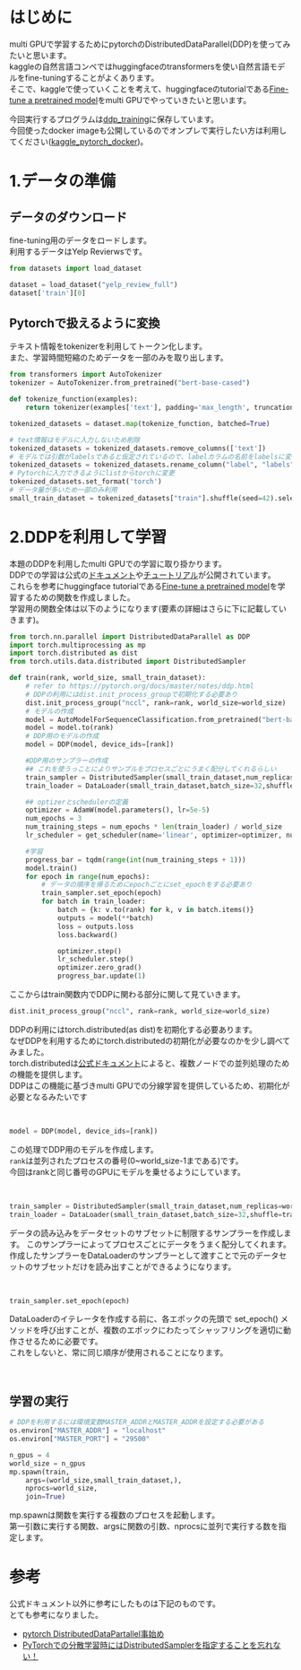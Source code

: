 # はじめに
multi GPUで学習するためにpytorchのDistributedDataParallel(DDP)を使ってみたいと思います。  
kaggleの自然言語コンペではhuggingfaceのtransformersを使い自然言語モデルをfine-tuningすることがよくあります。  
そこで、kaggleで使っていくことを考えて、huggingfaceのtutorialである[Fine-tune a pretrained model](https://huggingface.co/docs/transformers/training)をmulti GPUでやっていきたいと思います。

今回実行するプログラムは[ddp_training](https://github.com/oriki101/ddp_training)に保存しています。  
今回使ったdocker imageも公開しているのでオンプレで実行したい方は利用してください([kaggle_pytorch_docker](https://github.com/oriki101/kaggle_pytorch_docker))。

# 1.データの準備
## データのダウンロード
fine-tuning用のデータをロードします。    
利用するデータはYelp Revierwsです。

```python
from datasets import load_dataset

dataset = load_dataset("yelp_review_full")
dataset['train'][0]
```

## Pytorchで扱えるように変換
テキスト情報をtokenizerを利用してトークン化します。  
また、学習時間短縮のためデータを一部のみを取り出します。
```python
from transformers import AutoTokenizer
tokenizer = AutoTokenizer.from_pretrained("bert-base-cased")

def tokenize_function(examples):
    return tokenizer(examples['text'], padding='max_length', truncation=True)

tokenized_datasets = dataset.map(tokenize_function, batched=True)

# text情報はモデルに入力しないため削除
tokenized_datasets = tokenized_datasets.remove_columns(['text'])
# モデルでは引数がlabelsであると仮定されているので、labelカラムの名前をlabelsに変更
tokenized_datasets = tokenized_datasets.rename_column("label", "labels")
# Pytorchに入力できるようにlistからtorchに変更
tokenized_datasets.set_format('torch')
# データ量が多いため一部のみ利用
small_train_dataset = tokenized_datasets["train"].shuffle(seed=42).select(range(5000))
```

# 2.DDPを利用して学習
本題のDDPを利用したmulti GPUでの学習に取り掛かります。  
DDPでの学習は公式の[ドキュメント](https://pytorch.org/docs/master/notes/ddp.html)や[チュートリアル](https://pytorch.org/tutorials/intermediate/ddp_tutorial.html)が公開されています。  
これらを参考にhuggingface tutorialである[Fine-tune a pretrained model](https://huggingface.co/docs/transformers/training)を学習するための関数を作成しました。    
学習用の関数全体は以下のようになります(要素の詳細はさらに下に記載していきます)。  
```python
from torch.nn.parallel import DistributedDataParallel as DDP
import torch.multiprocessing as mp
import torch.distributed as dist
from torch.utils.data.distributed import DistributedSampler

def train(rank, world_size, small_train_dataset):
    # refer to https://pytorch.org/docs/master/notes/ddp.html
    # DDPの利用にはdist.init_process_groupで初期化する必要あり
    dist.init_process_group("nccl", rank=rank, world_size=world_size)
    # モデルの作成
    model = AutoModelForSequenceClassification.from_pretrained("bert-base-cased", num_labels=5)
    model = model.to(rank)
    # DDP用のモデルの作成
    model = DDP(model, device_ids=[rank])

    #DDP用のサンプラーの作成
    ## これを使うっことによりサンプルをプロセスごとにうまく配分してくれるらしい
    train_sampler = DistributedSampler(small_train_dataset,num_replicas=world_size,rank=rank,shuffle=True)
    train_loader = DataLoader(small_train_dataset,batch_size=32,shuffle=train_sampler is None,pin_memory=True,sampler=train_sampler)

    ## optizerとschedulerの定義
    optimizer = AdamW(model.parameters(), lr=5e-5)
    num_epochs = 3
    num_training_steps = num_epochs * len(train_loader) / world_size
    lr_scheduler = get_scheduler(name='linear', optimizer=optimizer, num_warmup_steps=0, num_training_steps=num_training_steps)

    #学習
    progress_bar = tqdm(range(int(num_training_steps + 1)))
    model.train()
    for epoch in range(num_epochs):
        # データの順序を帰るためにepochごとにset_epochをする必要あり
        train_sampler.set_epoch(epoch)
        for batch in train_loader:
            batch = {k: v.to(rank) for k, v in batch.items()}
            outputs = model(**batch)
            loss = outputs.loss
            loss.backward()

            optimizer.step()
            lr_scheduler.step()
            optimizer.zero_grad()
            progress_bar.update(1)
```
ここからはtrain関数内でDDPに関わる部分に関して見ていきます。

```python
dist.init_process_group("nccl", rank=rank, world_size=world_size)
```
DDPの利用にはtorch.distributed(as dist)を初期化する必要あります。  
なぜDDPを利用するためにtorch.distributedの初期化が必要なのかを少し調べてみました。  
torch.distributedは[公式ドキュメント](torch.distributedはpytorchで並列処理するのに利用されるもので)によると、複数ノードでの並列処理のための機能を提供します。  
DDPはこの機能に基づきmulti GPUでの分線学習を提供しているため、初期化が必要となるみたいです

<br>

```python
model = DDP(model, device_ids=[rank])
```
この処理でDDP用のモデルを作成します。  
`rank`は並列されたプロセスの番号(0~world_size-1まである)です。  
今回はrankと同じ番号のGPUにモデルを乗せるようにしています。

<br>

```python
train_sampler = DistributedSampler(small_train_dataset,num_replicas=world_size,rank=rank,shuffle=True)
train_loader = DataLoader(small_train_dataset,batch_size=32,shuffle=train_sampler is None,pin_memory=True,sampler=train_sampler)
```
データの読み込みをデータセットのサブセットに制限するサンプラーを作成します。
このサンプラーによってプロセスごとにデータをうまく配分してくれます。
作成したサンプラーをDataLoaderのサンプラーとして渡すことで元のデータセットのサブセットだけを読み出すことができるようになります。

<br>

```python
train_sampler.set_epoch(epoch)
```
DataLoaderのイテレータを作成する前に、各エポックの先頭で set_epoch() メソッドを呼び出すことが、複数のエポックにわたってシャッフリングを適切に動作させるために必要です。   
これをしないと、常に同じ順序が使用されることになります。

<br>

## 学習の実行
```python
# DDPを利用するには環境変数MASTER_ADDRとMASTER_ADDRを設定する必要がある
os.environ["MASTER_ADDR"] = "localhost"
os.environ["MASTER_PORT"] = "29500"

n_gpus = 4
world_size = n_gpus
mp.spawn(train,
    args=(world_size,small_train_dataset,),
    nprocs=world_size,
    join=True)
```
mp.spawnは関数を実行する複数のプロセスを起動します。  
第一引数に実行する関数、argsに関数の引数、nprocsに並列で実行する数を指定します。  


# 参考
公式ドキュメント以外に参考にしたものは下記のものです。  
とても参考になりました。

- [pytorch DistributedDataPartallel事始め](https://qiita.com/meshidenn/items/1f50246cca075fa0fce2)
- [PyTorchでの分散学習時にはDistributedSamplerを指定することを忘れない！](https://qiita.com/triwave33/items/546d0666dadc8cc51942#distributedsampler)